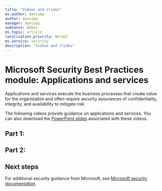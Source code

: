 ```yaml
---
title: "Videos and slides"
ms.author: dansimp
author: dansimp
manager: dansimp
audience: Admin
ms.topic: article
localization_priority: Normal
ms.service: security
description: "Videos and slides"
---
```


# Microsoft Security Best Practices module: Applications and services
Applications and services execute the business processes that create value for the organization and often require security assurances of confidentiality, integrity, and availability to mitigate risk.

The following videos provide guidance on applications and services. You can also download the [PowerPoint slides](https://docs.microsoft.com/microsoft-365/downloads/security-compass-presentation.pptx) associated with these videos.

## Part 1:

## Part 2:

## Next steps
For additional security guidance from Microsoft, see [Microsoft security documentation](https://docs.microsoft.com/security/).

